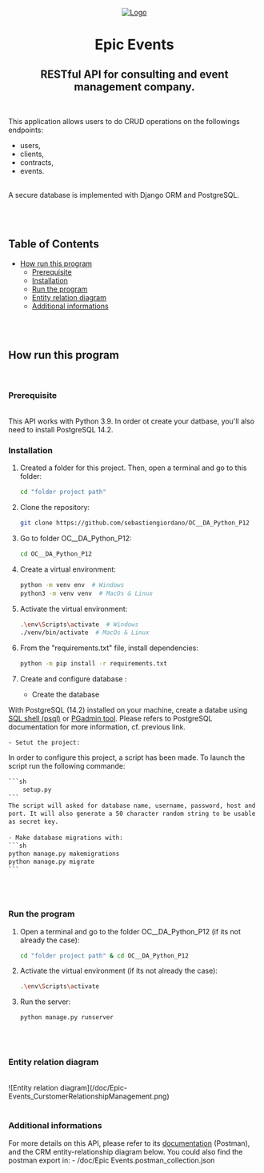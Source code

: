 <p align="center">
    <a href="https://user.oc-static.com/upload/2020/09/22/16007804386673_P10.png"><img src="https://user.oc-static.com/upload/2020/09/22/16007804386673_P10.png" alt="Logo"></a>
    <h1 align="center">Epic Events</h1>
    <h2 align="center">RESTful API for consulting and event management company.</h2>
    </br>
    <p align="left">
        This application allows users to do CRUD operations on the followings endpoints:
		<ul>
			<li>users, </li>
			<li>clients,</li>
			<li>contracts,</li>
			<li>events.</li>
		</ul>
		<br>
		A secure database is implemented with Django ORM and PostgreSQL.
		<br>
    </p>
</p>

<br>
<br>

<!-- TABLE OF CONTENTS -->
## Table of Contents

* [How run this program](#how-run-this-program)
  * [Prerequisite](#prerequisite)
  * [Installation](#installation)
  * [Run the program](#run-the-program)
  * [Entity relation diagram](#entity-relation-diagram)
  * [Additional informations](#additional-informations)

<br>
<br>

<!-- HOW RUN THIS PROGRAM -->
## How run this program

<br>

### Prerequisite
<br>
This API works with Python 3.9.
In order ot create your datbase, you'll also need to install PostgreSQL 14.2.
<br>

### Installation

1. Created a folder for this project. Then, open a terminal and go to this folder:
	```sh
	cd "folder project path"
	```

2. Clone the repository:
	```sh
	git clone https://github.com/sebastiengiordano/OC__DA_Python_P12
	```

3. Go to folder OC__DA_Python_P12:
	```sh
	cd OC__DA_Python_P12
	```

4. Create a virtual environment:
	```sh
	python -m venv env  # Windows
	python3 -m venv venv  # MacOs & Linux
	```

5. Activate the virtual environment:
	```sh
	.\env\Scripts\activate  # Windows
	./venv/bin/activate  # MacOs & Linux
	```

6. From the "requirements.txt" file, install dependencies:
	```sh
	python -m pip install -r requirements.txt
	```

7. Create and configure database :
	- Create the database

With PostgreSQL (14.2) installed on your machine, create a databe using [SQL shell (psql)](https://docs.postgresql.fr/14/app-psql.html) or [PGadmin tool](https://www.pgadmin.org/docs/pgadmin4/development/modifying_tables.html). Please refers to PostgreSQL documentation for more information, cf. previous link.

	- Setut the project:
In order to configure this project, a script has been made. To launch the script run the following commande:

	```sh
        setup.py
	```
	The script will asked for database name, username, password, host and port. It will also generate a 50 character random string to be usable as secret key.

	- Make database migrations with:
	```sh
	python manage.py makemigrations
	python manage.py migrate
	```

<br>
<br>

### Run the program
1. Open a terminal and go to the folder OC__DA_Python_P12 (if its not already the case):
	```sh
	cd "folder project path" & cd OC__DA_Python_P12
	```
2. Activate the virtual environment (if its not already the case):
	```sh
	.\env\Scripts\activate
	```
3. Run the server:
	```sh
	python manage.py runserver
	```

<br>
<br>

### Entity relation diagram
<br>
![Entity relation diagram](/doc/Epic-Events_CurstomerRelationshipManagement.png)

<br>
<br>

### Additional informations

For more details on this API, please refer to its [documentation](https://documenter.getpostman.com/view/18383749/UyrBkGae) (Postman), and the CRM entity-relationship diagram below.
You could also find the postman export in:
	- /doc/Epic Events.postman_collection.json

